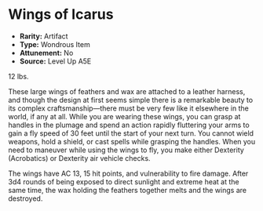 
# Wings of Icarus

* **Rarity:** Artifact
* **Type:** Wondrous Item
* **Attunement:** No
* **Source:** Level Up A5E


12 lbs.  
  
These large wings of feathers and wax are attached to a leather harness, and though the design at first seems simple there is a remarkable beauty to its complex craftsmanship—there must be very few like it elsewhere in the world, if any at all. While you are wearing these wings, you can grasp at handles in the plumage and spend an action rapidly fluttering your arms to gain a fly speed of 30 feet until the start of your next turn. You cannot wield weapons, hold a shield, or cast spells while grasping the handles. When you need to maneuver while using the wings to fly, you make either Dexterity (Acrobatics) or Dexterity air vehicle checks.

The wings have AC 13, 15 hit points, and vulnerability to fire damage. After 3d4 rounds of being exposed to direct sunlight and extreme heat at the same time, the wax holding the feathers together melts and the wings are destroyed.
